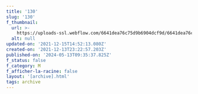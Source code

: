 ```yaml
---
title: '130'
slug: '130'
f_thumbnail:
  url: >-
    https://uploads-ssl.webflow.com/6641dea76c75d9b6904dcf9d/6641dea76c75d9b6904dd26a_130.jpg
  alt: null
updated-on: '2021-12-15T14:52:13.080Z'
created-on: '2021-12-13T23:22:57.203Z'
published-on: '2024-05-13T09:35:37.825Z'
f_status: false
f_category: M
f_afficher-la-racine: false
layout: '[archive].html'
tags: archive
---
```



